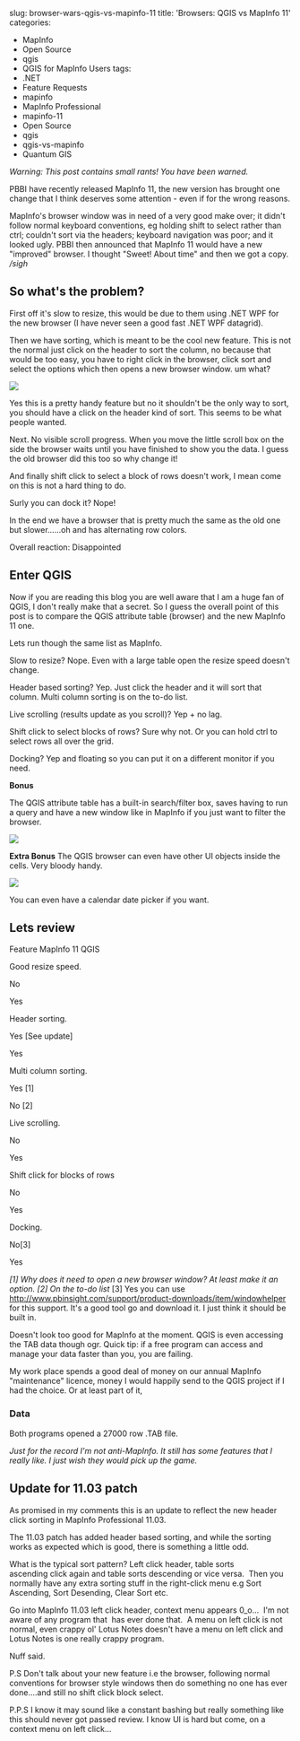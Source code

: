 slug: browser-wars-qgis-vs-mapinfo-11
title: 'Browsers: QGIS vs MapInfo 11'
categories:
- MapInfo
- Open Source
- qgis
- QGIS for MapInfo Users
tags:
- .NET
- Feature Requests
- mapinfo
- MapInfo Professional
- mapinfo-11
- Open Source
- qgis
- qgis-vs-mapinfo
- Quantum GIS

_Warning: This post contains small rants! You have been warned._

PBBI have recently released MapInfo 11, the new version has brought one change that I think deserves some attention - even if for the wrong reasons.

MapInfo's browser window was in need of a very good make over; it didn't follow normal keyboard conventions, eg holding shift to select rather than ctrl; couldn't sort via the headers; keyboard navigation was poor; and it looked ugly. PBBI then announced that MapInfo 11 would have a new "improved" browser. I thought "Sweet! About time" and then we got a copy. _/sigh_


## So what's the problem?


First off it's slow to resize, this would be due to them using .NET WPF for the new browser (I have never seen a good fast .NET WPF datagrid).

Then we have sorting, which is meant to be the cool new feature. This is not the normal just click on the header to sort the column, no because that would be too easy, you have to right click in the browser, click sort and select the options which then opens a new browser window. um what?

[![](http://woostuff.files.wordpress.com/2011/07/mapinfosort.png)](http://woostuff.files.wordpress.com/2011/07/mapinfosort.png)

Yes this is a pretty handy feature but no it shouldn't be the only way to sort, you should have a click on the header kind of sort. This seems to be what people wanted.

Next. No visible scroll progress. When you move the little scroll box on the side the browser waits until you have finished to show you the data. I guess the old browser did this too so why change it!

And finally shift click to select a block of rows doesn't work, I mean come on this is not a hard thing to do.

Surly you can dock it? Nope!

In the end we have a browser that is pretty much the same as the old one but slower......oh and has alternating row colors.

Overall reaction: Disappointed


## Enter QGIS


Now if you are reading this blog you are well aware that I am a huge fan of QGIS, I don't really make that a secret. So I guess the overall point of this post is to compare the QGIS attribute table (browser) and the new MapInfo 11 one.

Lets run though the same list as MapInfo.

Slow to resize? Nope. Even with a large table open the resize speed doesn't change.

Header based sorting? Yep. Just click the header and it will sort that column. Multi column sorting is on the to-do list.

Live scrolling (results update as you scroll)? Yep + no lag.

Shift click to select blocks of rows? Sure why not. Or you can hold ctrl to select rows all over the grid.

Docking? Yep and floating so you can put it on a different monitor if you need.

**Bonus**

The QGIS attribute table has a built-in search/filter box, saves having to run a query and have a new window like in MapInfo if you just want to filter the browser.

[![](http://woostuff.files.wordpress.com/2011/07/qgisattribute.png)](http://woostuff.files.wordpress.com/2011/07/qgisattribute.png)

**Extra Bonus**
The QGIS browser can even have other UI objects inside the cells. Very bloody handy.

[![](http://woostuff.files.wordpress.com/2011/07/control.png)](http://woostuff.files.wordpress.com/2011/07/control.png)

You can even have a calendar date picker if you want.


## Lets review









Feature
MapInfo 11
QGIS





Good resize speed.


No


Yes






Header sorting.


Yes [See update]


Yes






Multi column sorting.


Yes [1]


No [2]






Live scrolling.


No


Yes






Shift click for blocks of rows


No


Yes






Docking.


No[3]


Yes




_[1] Why does it need to open a new browser window? At least make it an option.
[2] On the to-do list_
[3] Yes you can use http://www.pbinsight.com/support/product-downloads/item/windowhelper for this support. It's a good tool go and download it. I just think it should be built in.

Doesn't look too good for MapInfo at the moment. QGIS is even accessing the TAB data though ogr. Quick tip: if a free program can access and manage your data faster than you, you are failing.

My work place spends a good deal of money on our annual MapInfo "maintenance" licence, money I would happily send to the QGIS project if I had the choice. Or at least part of it,


### Data


Both programs opened a 27000 row .TAB file.

_Just for the record I'm not anti-MapInfo. It still has some features that I really like. I just wish they would pick up the game._


## Update for 11.03 patch


As promised in my comments this is an update to reflect the new header click sorting in MapInfo Professional 11.03.

The 11.03 patch has added header based sorting, and while the sorting works as expected which is good, there is something a little odd.

What is the typical sort pattern? Left click header, table sorts ascending click again and table sorts descending or vice versa.  Then you normally have any extra sorting stuff in the right-click menu e.g Sort Ascending, Sort Desending, Clear Sort etc.

Go into MapInfo 11.03 left click header, context menu appears 0_o...  I'm not aware of any program that  has ever done that.  A menu on left click is not normal, even crappy ol' Lotus Notes doesn't have a menu on left click and Lotus Notes is one really crappy program.

Nuff said.

P.S Don't talk about your new feature i.e the browser, following normal conventions for browser style windows then do something no one has ever done....and still no shift click block select.

P.P.S I know it may sound like a constant bashing but really something like this should never got passed review. I know UI is hard but come, on a context menu on left click...
